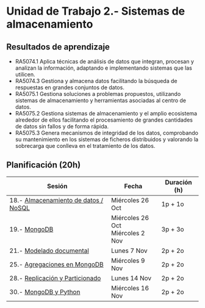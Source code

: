 # Unidad de Trabajo 2.- Sistemas de almacenamiento

## Resultados de aprendizaje

* RA5074.1 Aplica técnicas de análisis de datos que integran, procesan y analizan la información, adaptando e implementando sistemas que las utilicen.  
* RA5074.3 Gestiona y almacena datos facilitando la búsqueda de respuestas en grandes conjuntos de datos.  
* RA5075.1 Gestiona soluciones a problemas propuestos, utilizando sistemas de almacenamiento y herramientas asociadas al centro de datos.  
* RA5075.2 Gestiona sistemas de almacenamiento y el amplio ecosistema alrededor de ellos facilitando el procesamiento de grandes cantidades de datos sin fallos y de forma rápida.  
* RA5075.3 Genera mecanismos de integridad de los datos, comprobando su mantenimiento en los sistemas de ficheros distribuidos y valorando la sobrecarga que conlleva en el tratamiento de los datos.

## Planificación (20h)

| Sesión                                                                | Fecha             | Duración (h) |
| ---------                                                             | -----             | --------- |
| 18.- [Almacenamiento de datos / NoSQL](01nosql.md)  | Miércoles 26 Oct  | 1p + 1o   |
| 19.- [MongoDB](02mongo.md)                          | Miércoles 26 Oct <br /> Miércoles 2 Nov       | 3p + 3o   |
| 21.- [Modelado documental](03modelado.md)           | Lunes 7 Nov       | 2p + 2o   |
| 25.- [Agregaciones en MongoDB](05agregaciones.md)   | Miércoles 9 Nov   | 2p + 2o   |
| 28.- [Replicación y Particionado](06replicacion.md) | Lunes 14 Nov      | 2p + 2o   |
| 30.- [MongoDB y Python](07pymongo.md)               | Miércoles 16 Nov  | 2p + 2o   |

<!--
| 21.- [Formatos de datos](04formatos.md)             | Lunes 7 Nov   | 1p + 1o   |
-->
